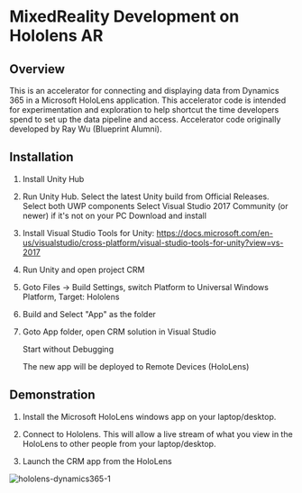 # MixedReality Development on Hololens AR

## Overview
This is an accelerator for connecting and displaying data from Dynamics 365 in a Microsoft HoloLens application. This accelerator code is intended for experimentation and exploration to help shortcut the time developers spend to set up the data pipeline and access. Accelerator code originally developed by Ray Wu (Blueprint Alumni).


## Installation
1) Install Unity Hub

2) Run Unity Hub. 
   Select the latest Unity build from Official Releases.
   Select both UWP components
   Select Visual Studio 2017 Community (or newer) if it's not on your PC
   Download and install

3) Install Visual Studio Tools for Unity: https://docs.microsoft.com/en-us/visualstudio/cross-platform/visual-studio-tools-for-unity?view=vs-2017 
   
4) Run Unity and open project CRM

5) Goto Files -> Build Settings, switch Platform to Universal Windows Platform, Target: Hololens

6) Build and Select "App" as the folder

7) Goto App folder, open CRM solution in Visual Studio
   
   Start without Debugging
   
   The new app will be deployed to Remote Devices (HoloLens)
   
## Demonstration
1) Install the Microsoft HoloLens windows app on your laptop/desktop. 

2) Connect to Hololens. This will allow a live stream of what you view in the HoloLens to other people from your laptop/desktop.

3. Launch the CRM app from the HoloLens

![hololens-dynamics365-1](https://user-images.githubusercontent.com/642655/164390156-b7ae4c6a-e3db-4655-80a9-579d4f1c357e.jpg)
